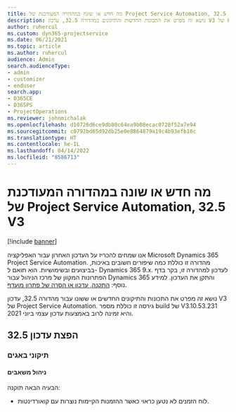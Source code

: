 ```yaml
---
title: מה חדש או שונה במהדורה המעודכנת של Project Service Automation, 32.5 V3
description: נושא זה מפרט את התכונות החדשות והתיקונים במהדורה 32.5, עדכון V3 של Project Service Automation.
author: ruhercul
ms.custom: dyn365-projectservice
ms.date: 06/21/2021
ms.topic: article
ms.author: ruhercul
audience: Admin
search.audienceType:
- admin
- customizer
- enduser
search.app:
- D365CE
- D365PS
- ProjectOperations
ms.reviewer: johnmichalak
ms.openlocfilehash: d10726d6ce9db80c64ea9b08ecac0728f52a7e94
ms.sourcegitcommit: c0792bd65d92db25e0e8864879a19c4b93efb10c
ms.translationtype: HT
ms.contentlocale: he-IL
ms.lasthandoff: 04/14/2022
ms.locfileid: "8586713"
---
```

# <a name="whats-new-or-changed-in-project-service-automation-update-release-325-v3"></a>מה חדש או שונה במהדורה המעודכנת של Project Service Automation, 32.5 V3

[!include [banner](../includes/psa-now-project-operations.md)]

אנו שמחים להכריז על העדכון האחרון עבור האפליקציה Microsoft Dynamics 365 Project Service Automation. מהדורה זו כוללת כמה שיפורים חשובים באיכות, בביצועים ובשימושיות. הוא תואם ל- Dynamics 365 9.x. לעדכון למהדורה זו, בקר בדף הפתרונות המקוון של מרכז הניהול עבור Dynamics 365 והתקן את העדכון. למידע נוסף: [התקנה, עדכון או הסרה של פתרון מועדף](/power-platform/admin/install-remove-preferred-solution).

נושא זה מפרט את התכונות והתיקונים החדשים או ששונו עבור מהדורה 32.5, עדכון V3 של Project Service Automation. גירסה זו כוללת מספר build של V3.10.53.231 והיא זמינה לרוב באמצעות עדכון עצמי ביוני 2021.

## <a name="update-release-325"></a>הפצת עדכון 32.5

### <a name="bug-fixes"></a>תיקוני באגים

#### <a name="resource-management"></a>ניהול משאבים

הבעיה הבאה תוקנה:

- לוח הזמנים לא נטען כראוי כאשר ההזמנות הקיימות נוצרות עם קואורדינטות.

